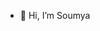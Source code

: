 - 👋 Hi, I’m Soumya



<!---
bhatsou/bhatsou is a ✨ special ✨ repository because its `README.md` (this file) appears on your GitHub profile.
You can click the Preview link to take a look at your changes.
--->
